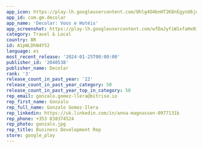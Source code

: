 ```yaml
---
app_icon: https://play-lh.googleusercontent.com/Ohlg4O4bnHT2K8nEgynU6jqXutTcLWKoKwo3lpzq80piiCQ0SkpkpV6D8Ez5dXCsvJ60
app_id: com.gm.decolar
app_name: 'Decolar: Voos e Hotéis'
app_screenshot: https://play-lh.googleusercontent.com/wfDaJyfiW1xfaHxN1VFzgbYpcPI34xJn8acxlVpu7X1gdfgFZI7ScPjaCcIIwgygR5M
category: Travel & Local
country: BR
id: A1pWLDhN4Y52
language: es
most_recent_release: '2024-01-25T00:00:00'
publisher_id: '2040538'
publisher_name: Decolar
rank: '3'
release_count_in_past_year: '22'
release_count_in_past_year_category: 50
release_count_in_past_year_top_in_category: 50
rep_email: gonzalo.gomez-llera@bitrise.io
rep_first_name: Gonzalo
rep_full_name: Gonzalo Gomez-Ilera
rep_linkedin: https://uk.linkedin.com/in/anna-magnussen-0977131b
rep_phone: +353 838374524
rep_photo: gonzalo.jpg
rep_title: Business Development Rep
store: google_play
---
```

